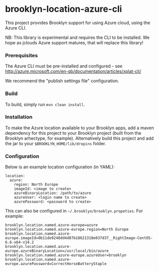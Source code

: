 brooklyn-location-azure-cli
===

This project provides Brooklyn support for using Azure cloud, using the Azure CLI. 

NB:  This library is experimental and requires the CLI to be installed.
We hope as jclouds Azure support matures, that will replace this library!

### Prerequisites

The Azure CLI must be pre-installed and configured - see http://azure.microsoft.com/en-gb/documentation/articles/xplat-cli/

We recommend the "publish settings file" configuration.

### Build

To build, simply run `mvn clean install`.


### Installation

To make the Azure location available to your Brooklyn apps, add a maven dependency for this project to your Brooklyn project (built from the Brooklyn arhectype, for example). Alternatively build this project and add the jar to your `$BROOKLYN_HOME/lib/dropins` folder.


### Configuration

Below is an example location configuration (in YAML):

    location:
      azure:
        region: North Europe
        imageId: <image to create>
        azureBinaryLocation: /path/to/azure
        azureUser: <login name to create>
        azurePassword: <password to create>

This can also be configured in `~/.brooklyn/brooklyn.propeties`. For example:

    brooklyn.location.named.azure-europe=azure
    brooklyn.location.named.azure-europe.region=North Europe
    brooklyn.location.named.azure-europe.imageId=0b11de9248dd4d87b18621318e037d37__RightImage-CentOS-6.6-x64-v14.2
    brooklyn.location.named.azure-europe.azureBinaryLocation=/usr/local/bin/azure
    brooklyn.location.named.azure-europe.azureUser=brooklyn
    brooklyn.location.named.azure-europe.azurePassword=CorrectHorseBatteryStaple
